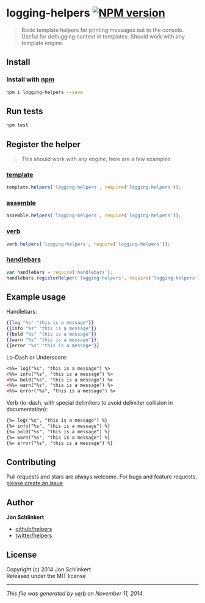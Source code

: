 # logging-helpers [![NPM version](https://badge.fury.io/js/logging-helpers.svg)](http://badge.fury.io/js/logging-helpers)

> Basic template helpers for printing messages out to the console. Useful for debugging context in templates. Should work with any template engine.


## Install
### Install with [npm](npmjs.org)

```bash
npm i logging-helpers --save
```


## Run tests

```bash
npm test
```

## Register the helper

> This should work with any engine, here are a few examples

### [template](https://github.com/jonschlinkert/template)

```js
template.helpers('logging-helpers', require('logging-helpers'));
```

### [assemble](https://github.com/assemble/assemble)

```js
assemble.helpers('logging-helpers', require('logging-helpers'));
```

### [verb](https://github.com/jonschlinkert/verb)

```js
verb.helpers('logging-helpers', require('logging-helpers'));
```

### [handlebars](https://github.com/wycats/handlebars.js/)

```js
var handlebars = require('handlebars');
handlebars.registerHelper('logging-helpers', require('logging-helpers'));
```

## Example usage

Handlebars:

```handlebars
{{log "%s" "this is a message"}}
{{info "%s" "this is a message"}}
{{bold "%s" "this is a message"}}
{{warn "%s" "this is a message"}}
{{error "%s" "this is a message"}}
```

Lo-Dash or Underscore:

```html
<%%= log("%s", "this is a message") %>
<%%= info("%s", "this is a message") %>
<%%= bold("%s", "this is a message") %>
<%%= warn("%s", "this is a message") %>
<%%= error("%s", "this is a message") %>
```

Verb (lo-dash, with special delimiters to avoid delimiter collision in documentation):

```html
{%= log("%s", "this is a message") %}
{%= info("%s", "this is a message") %}
{%= bold("%s", "this is a message") %}
{%= warn("%s", "this is a message") %}
{%= error("%s", "this is a message") %}
```


## Contributing
Pull requests and stars are always welcome. For bugs and feature requests, [please create an issue](https://github.com/helpers/logging-helpers/issues)

## Author

**Jon Schlinkert**
 
+ [github/helpers](https://github.com/helpers)
+ [twitter/helpers](http://twitter.com/helpers) 

## License
Copyright (c) 2014 Jon Schlinkert  
Released under the MIT license

***

_This file was generated by [verb](https://github.com/jonschlinkert/verb) on November 11, 2014._